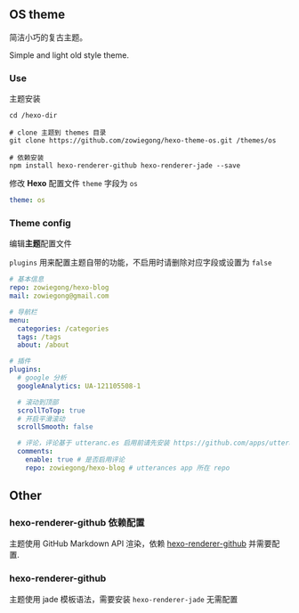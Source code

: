 ## OS theme

简洁小巧的复古主题。

Simple and light old style theme.

### Use

主题安装
```shell
cd /hexo-dir

# clone 主题到 themes 目录
git clone https://github.com/zowiegong/hexo-theme-os.git /themes/os

# 依赖安装
npm install hexo-renderer-github hexo-renderer-jade --save
```


修改 **Hexo** 配置文件 `theme` 字段为 `os`
```yml
theme: os
```


### Theme config

编辑**主题**配置文件

`plugins` 用来配置主题自带的功能，不启用时请删除对应字段或设置为 `false`

```yml
# 基本信息
repo: zowiegong/hexo-blog
mail: zowiegong@gmail.com

# 导航栏
menu:
  categories: /categories
  tags: /tags
  about: /about

# 插件
plugins:
  # google 分析
  googleAnalytics: UA-121105508-1

  # 滚动到顶部
  scrollToTop: true
  # 开启平滑滚动
  scrollSmooth: false

  # 评论，评论基于 utteranc.es 启用前请先安装 https://github.com/apps/utterances 在指定 repo
  comments:
    enable: true # 是否启用评论
    repo: zowiegong/hexo-blog # utterances app 所在 repo
```


## Other

### hexo-renderer-github 依赖配置

主题使用 GitHub Markdown API 渲染，依赖 [hexo-renderer-github](https://github.com/zowiegong/hexo-renderer-github#hexo-renderer-github) 并需要配置.


### hexo-renderer-github

主题使用 jade 模板语法，需要安装 `hexo-renderer-jade` 无需配置
